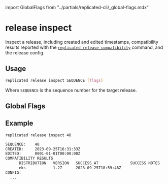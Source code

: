 import GlobalFlags from "../partials/replicated-cli/_global-flags.mdx"

# release inspect

Inspect a release, including created and edited timestamps, compatibility results reported with the [`replicated release compatibility`](/reference/replicated-cli-release-compatibility) command, and the release config.

## Usage

```bash
replicated release inspect SEQUENCE [flags]
```

Where `SEQUENCE` is the sequence number for the target release.

## Global Flags

<GlobalFlags/>

## Example

```bash
replicated release inspect 48

SEQUENCE:    48
CREATED:     2023-09-25T16:31:33Z 
EDITED:      0001-01-01T00:00:00Z
COMPATIBILITY RESULTS
      DISTRIBUTION   VERSION   SUCCESS_AT              SUCCESS NOTES   FAILURE_AT   FAILURE NOTES
      eks            1.27      2023-09-25T18:59:46Z                        - 
CONFIG:
  ...
```